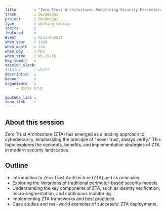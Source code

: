 ```yaml
--- 
title        : "Zero Trust Architecture: Redefining Security Perimeters(panel)"
track        : DevSecOps
project      : DevSecOps
type         : working-session
topics       : 
featured     :
event        : mini-summit
when_year    : 2024
when_month   : Jun
when_day     : Mon
when_time    : WS-15-16
hey_summit   : 
session_slack:
#status      : draft
description  :
banner       : 
organizers   :
     - Dinis Cruz
    
youtube_link : 
zoom_link    : 
---
```


## About this session

Zero Trust Architecture (ZTA) has emerged as a leading approach to cybersecurity, emphasizing the principle of "never trust, always verify." This topic explores the concepts, benefits, and implementation strategies of ZTA in modern security landscapes.

## Outline
- Introduction to Zero Trust Architecture (ZTA) and its principles.
- Exploring the limitations of traditional perimeter-based security models.
- Understanding the key components of ZTA, such as identity verification, micro-segmentation, and continuous monitoring.
- Implementing ZTA frameworks and best practices.
- Case studies and real-world examples of successful ZTA deployments.
